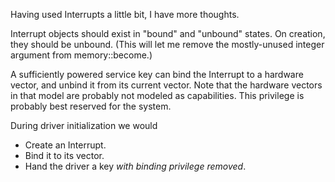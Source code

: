 
Having used Interrupts a little bit, I have more thoughts.

Interrupt objects should exist in "bound" and "unbound" states.  On creation,
they should be unbound.  (This will let me remove the mostly-unused integer
argument from memory::become.)

A sufficiently powered service key can bind the Interrupt to a hardware vector,
and unbind it from its current vector.  Note that the hardware vectors in that
model are probably not modeled as capabilities.  This privilege is probably best
reserved for the system.

During driver initialization we would
- Create an Interrupt.
- Bind it to its vector.
- Hand the driver a key *with binding privilege removed*.

